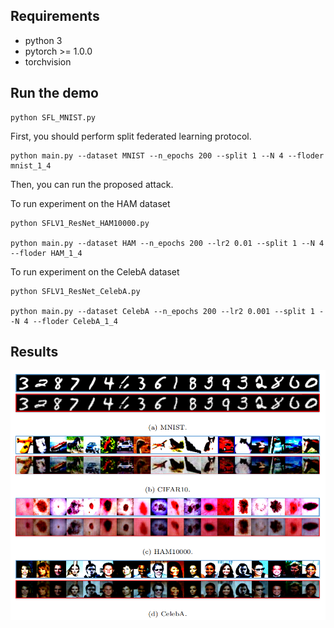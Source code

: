 ## Requirements

- python 3
- pytorch >= 1.0.0
- torchvision

## Run the demo

```
python SFL_MNIST.py
```

First, you should perform split federated learning protocol.

```
python main.py --dataset MNIST --n_epochs 200 --split 1 --N 4 --floder mnist_1_4
```

Then, you can run the proposed attack.



To run experiment on the HAM dataset

```
python SFLV1_ResNet_HAM10000.py

python main.py --dataset HAM --n_epochs 200 --lr2 0.01 --split 1 --N 4 --floder HAM_1_4
```



To run experiment on the CelebA dataset

```
python SFLV1_ResNet_CelebA.py

python main.py --dataset CelebA --n_epochs 200 --lr2 0.001 --split 1 --N 4 --floder CelebA_1_4
```

## Results

![](figure/res.png)